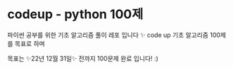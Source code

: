 # codeup - python 100제

파이썬 공부를 위한 기초 알고리즘 풀이 레포 입니다 ✨
code up 기초 알고리즘 100제를 목표로 하며

목표는 ✨22년 12월 31일✨ 전까지 100문제 완료 입니다! :)
